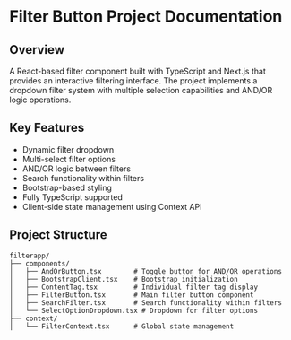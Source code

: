 # Filter Button Project Documentation

## Overview
A React-based filter component built with TypeScript and Next.js that provides an interactive filtering interface. The project implements a dropdown filter system with multiple selection capabilities and AND/OR logic operations.

## Key Features
- Dynamic filter dropdown
- Multi-select filter options
- AND/OR logic between filters
- Search functionality within filters
- Bootstrap-based styling
- Fully TypeScript supported
- Client-side state management using Context API

## Project Structure
```plaintext
filterapp/
├── components/
│   ├── AndOrButton.tsx        # Toggle button for AND/OR operations
│   ├── BootstrapClient.tsx    # Bootstrap initialization
│   ├── ContentTag.tsx         # Individual filter tag display
│   ├── FilterButton.tsx       # Main filter button component
│   ├── SearchFilter.tsx       # Search functionality within filters
│   └── SelectOptionDropdown.tsx # Dropdown for filter options
├── context/
│   └── FilterContext.tsx      # Global state management
